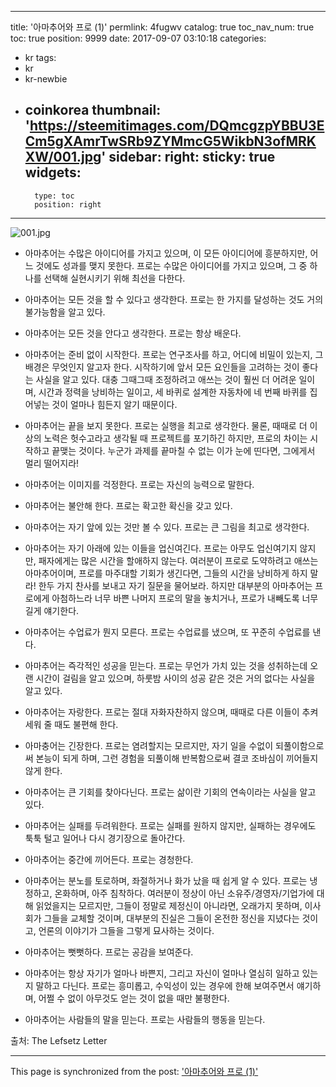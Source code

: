 
---
title: '아마추어와 프로 (1)'
permlink: 4fugwv
catalog: true
toc_nav_num: true
toc: true
position: 9999
date: 2017-09-07 03:10:18
categories:
- kr
tags:
- kr
- kr-newbie
- coinkorea
thumbnail: 'https://steemitimages.com/DQmcgzpYBBU3ECm5gXAmrTwSRb9ZYMmcG5WikbN3ofMRKXW/001.jpg'
sidebar:
    right:
        sticky: true
widgets:
    -
        type: toc
        position: right
---


![001.jpg](https://steemitimages.com/DQmcgzpYBBU3ECm5gXAmrTwSRb9ZYMmcG5WikbN3ofMRKXW/001.jpg)

-  아마추어는 수많은 아이디어를 가지고 있으며, 이 모든 아이디어에 흥분하지만, 어느 것에도 성과를 맺지 못한다.  프로는 수많은 아이디어를 가지고 있으며, 그 중 하나를 선택해 실현시키기 위해 최선을 다한다.  
 
-  아마추어는 모든 것을 할 수 있다고 생각한다.  프로는 한 가지를 달성하는 것도 거의 불가능함을 알고 있다. 
 ​
-  아마추어는 모든 것을 안다고 생각한다.  프로는 항상 배운다. 
​
-  아마추어는 준비 없이 시작한다.  프로는 연구조사를 하고, 어디에 비밀이 있는지, 그 배경은 무엇인지 알고자 한다. 시작하기에 앞서 모든 요인들을 고려하는 것이 좋다는 사실을 알고 있다. 대충 그때그때 조정하려고 애쓰는 것이 훨씬 더 어려운 일이며, 시간과 정력을 낭비하는 일이고, 세 바퀴로 설계한 자동차에 네 번째 바퀴를 집어넣는 것이 얼마나 힘든지 알기 때문이다. 
​
-  아마추어는 끝을 보지 못한다.  프로는 실행을 최고로 생각한다. 물론, 때때로 더 이상의 노력은 헛수고라고 생각될 때 프로젝트를 포기하긴 하지만, 프로의 차이는 시작하고 끝맺는 것이다. 누군가 과제를 끝마칠 수 없는 이가 눈에 띤다면, 그에게서 멀리 떨어지라! 
 
-  아마추어는 이미지를 걱정한다.  프로는 자신의 능력으로 말한다. 
 
-  아마추어는 불안해 한다.  프로는 확고한 확신을 갖고 있다. 
 
-  아마추어는 자기 앞에 있는 것만 볼 수 있다.  프로는 큰 그림을 최고로 생각한다. 
​
-  아마추어는 자기 아래에 있는 이들을 업신여긴다.  프로는 아무도 업신여기지 않지만, 패자에게는 많은 시간을 할애하지 않는다. 여러분이 프로로 도약하려고 애쓰는 아마추어이며, 프로를 마주대할 기회가 생긴다면, 그들의 시간을 낭비하게 하지 말라! 한두 가지 찬사를 보내고 자기 질문을 물어보라. 하지만 대부분의 아마추어는 프로에게 아첨하느라 너무 바쁜 나머지 프로의 말을 놓치거나, 프로가 내빼도록 너무 길게 얘기한다. 
 
-  아마추어는 수업료가 뭔지 모른다.  프로는 수업료를 냈으며, 또 꾸준히 수업료를 낸다. 
​
-  아마추어는 즉각적인 성공을 믿는다.  프로는 무언가 가치 있는 것을 성취하는데 오랜 시간이 걸림을 알고 있으며, 하룻밤 사이의 성공 같은 것은 거의 없다는 사실을 알고 있다. 
​
-  아마추어는 자랑한다.  프로는 절대 자화자찬하지 않으며, 때때로 다른 이들이 추켜세워 줄 때도 불편해 한다. 
​
-  아마충어는 긴장한다.  프로는 염려할지는 모르지만, 자기 일을 수없이 되풀이함으로써 본능이 되게 하며, 그런 경험을 되풀이해 반복함으로써 결코 조바심이 끼어들지 않게 한다. 
 
-  아마추어는 큰 기회를 찾아다닌다.  프로는 삶이란 기회의 연속이라는 사실을 알고 있다. 
​
-  아마추어는 실패를 두려워한다.  프로는 실패를 원하지 않지만, 실패하는 경우에도 툭툭 털고 일어나 다시 경기장으로 돌아간다. 
 
-  아마추어는 중간에 끼어든다.  프로는 경청한다. 
​
-  아마추어는 분노를 토로하며, 좌절하거나 화가 났을 때 쉽게 알 수 있다.  프로는 냉정하고, 온화하며, 아주 침착하다. 여러분이 정상이 아닌 소유주/경영자/기업가에 대해 읽었을지는 모르지만, 그들이 정말로 제정신이 아니라면, 오래가지 못하며, 이사회가 그들을 교체할 것이며, 대부분의 진실은 그들이 온전한 정신을 지녔다는 것이고, 언론의 이야기가 그들을 그렇게 묘사하는 것이다. 
 
-  아마추어는 뻣뻣하다.  프로는 공감을 보여준다. 
 
-  아마추어는 항상 자기가 얼마나 바쁜지, 그리고 자신이 얼마나 열심히 일하고 있는지 말하고 다닌다.  프로는 흥미롭고, 수익성이 있는 경우에 한해 보여주면서 얘기하며, 어쩔 수 없이 아무것도 얻는 것이 없을 때만 불평한다. 
 
-  아마추어는 사람들의 말을 믿는다. 프로는 사람들의 행동을 믿는다. 
 

출처: The Lefsetz Letter

- - -

This page is synchronized from the post: ['아마추어와 프로 (1)'](https://steemit.com/@pius.pius/4fugwv)
